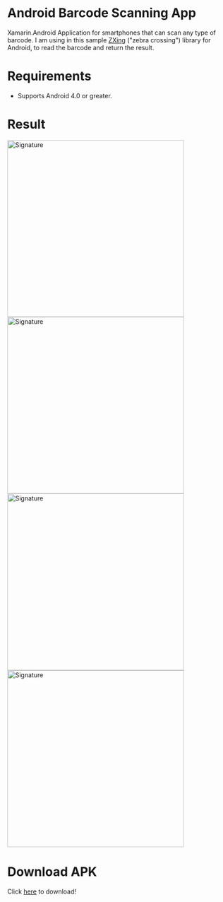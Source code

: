 # Android Barcode Scanning App
Xamarin.Android Application for smartphones that can scan any type of barcode.
I am using in this sample <a href="https://components.xamarin.com/view/zxing.net.mobile" target="_blank">ZXing</a> ("zebra crossing") library for Android, to read the barcode and return the result.

# Requirements
<ul>
<li>Supports Android 4.0 or greater.</li>
</ul>

# Result
<img src="http://sarahonorato.com.br/imgGit/signa01.png" alt="Signature" height="400" />
<img src="http://sarahonorato.com.br/imgGit/signa02.png" alt="Signature" height="400" />
<img src="http://sarahonorato.com.br/imgGit/signa03.png" alt="Signature" height="400" />
<img src="http://sarahonorato.com.br/imgGit/signa04.png" alt="Signature" height="400" />

# Download APK
Click <a href="http://sarahonorato.com.br/imgGit/APK_signature.zip">here</a> to download!


